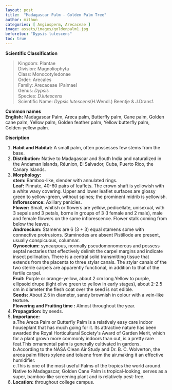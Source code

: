 ```yaml
---
layout: post
title:  "Madagascar Palm - Golden Palm Tree"
author: mithun
categories: [ Angiosperm, Arecaceae ]
image: assets/images/goldenpalm1.jpg
beforetoc: "Dypsis lutescens"
toc: true
---
```


**Scientific Classification**  
>Kingdom:			Plantae  
>Division:			Magnoliophyta  
>Class:				Monocotyledonae  
>Order:				Arecales  
>Family:			Arecaceae (Palmae)  
>Genus:				*Dypsis*  
>Species:			*D.lutescens*  
>Scientific Name:	*Dypsis lutescens*(H.Wendl.) Beentje & J.Dransf.  
 

**Common names**  
**English:**		Madagascar Palm, Areca palm, Butterfly palm, Cane palm, Golden cane palm, Yellow palm, Golden feather palm, Yellow butterfly palm, Golden-yellow palm.    
  

**Discription**  
1. **Habit and Habitat:** A small palm, often possesses few stems from the base.  
2. **Distribution:** Native to Madagascar and South India and naturalized in the Andaman Islands, Réunion, El Salvador, Cuba, Puerto Rico, the Canary Islands.  
3. **Morphology:**  
**stem:** Bamboo-like, slender with annulated rings.  
**Leaf:** Pinnate, 40-60 pairs of leaflets. The crown shaft is yellowish with a white waxy covering. Upper and lower leaflet surfaces are glossy green to yellow-green, without spines; the prominent midrib is yellowish.  
**Inflorescence:** Axillary panicles.  
**Flower:** Small, whitish or flowers are yellow, pedicellate,  unisexual, with 3 sepals and 3 petals, borne in groups of 3 (I female and 2 male), male and female flowers on the same inflorescence. Flower stalk coming from below the leaves.  
**Androecium:** Stamens are 6 (3 + 3) equal stamens some with connective protrusions. Staminodes are absent Pistillode are present, usually conspicuous, columnar.  
**Gynoecium:** syncarpous, normally pseudomonomerous and possess septal nectaries that effectively delimit the carpel margins and indicate insect pollination. There is a central solid transmitting tissue that extends from the placenta to three stylar canals. The stylar canals of the two sterile carpels are apparently functional, in addition to that of the fertile carpel.  
**Fruit:** Purple or orange-yellow, about 2 cm long.Yellow to purple, ellipsoid drupe (light olive green to yellow in early stages), about 2-2.5 cm in diameter the flesh coat over the seed is not edible.  
**Seeds:** About 2.5 in diameter, sandy brownish in colour with a vein-like texture.  
**Flowering and Fruiting time :** Almost throughout the year.  
4. **Propagation:** by seeds.  
5. **Importance:**  
a.The Areca Palm or Butterfly Palm is a relatively easy care indoor houseplant that has much going for it. Its attractive nature has been awarded the Royal Horticultural Society's Award of Garden Merit, which for a plant grown more commonly indoors than out, is a pretty rare feat.This ornamental palm is generally cultivated in gardens.  
b.According to the NASA Clean Air Study and Dr. B. C. Wolverton, the areca palm filters xylene and toluene from the air.making it an effective humidifier.  
c.This is one of the most useful Palms of the tropics the world around. Native to Madagascar, Golden Cane Palm is tropical-looking, serves as a super, bamboo-like screening plant and is relatively pest-free.  
6. **Location:** throughout college campus.  
    


